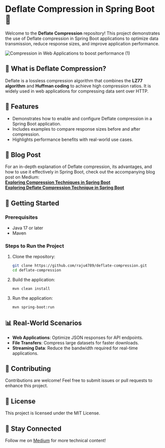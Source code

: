 # Deflate Compression in Spring Boot 🚀  

Welcome to the **Deflate Compression** repository! This project demonstrates the use of Deflate compression in Spring Boot applications to optimize data transmission, reduce response sizes, and improve application performance.  

![Compression in Web Applications to boost performance (1)](https://github.com/user-attachments/assets/7732838b-63f3-4858-afd5-4b3a46cf054d)


## 🧐 What is Deflate Compression?  
Deflate is a lossless compression algorithm that combines the **LZ77 algorithm** and **Huffman coding** to achieve high compression ratios. It is widely used in web applications for compressing data sent over HTTP.  

## 🌟 Features  
- Demonstrates how to enable and configure Deflate compression in a Spring Boot application.  
- Includes examples to compare response sizes before and after compression.  
- Highlights performance benefits with real-world use cases.  

## 📖 Blog Post  
For an in-depth explanation of Deflate compression, its advantages, and how to use it effectively in Spring Boot, check out the accompanying blog post on Medium:  
[**Exploring Compression Techniques in Spring Boot**](https://medium.com/@narasimha4789/supercharge-your-web-apps-speed-compression-techniques-in-spring-boot-083a08da0c6c)  
[**Exploring Deflate Compression Technique in Spring Boot**](https://medium.com/@narasimha4789/implementing-deflate-compression-in-spring-boot-446df8b92761)

## 🚀 Getting Started  
### Prerequisites  
- Java 17 or later  
- Maven  

### Steps to Run the Project  
1. Clone the repository:  
   ```bash
   git clone https://github.com/raju4789/deflate-compression.git
   cd deflate-compression
   ```  
2. Build the application:  
   ```bash
   mvn clean install
   ```  
3. Run the application:  
   ```bash
   mvn spring-boot:run
   ```   

## 📊 Real-World Scenarios  
- **Web Applications**: Optimize JSON responses for API endpoints.  
- **File Transfers**: Compress large datasets for faster downloads.  
- **Streaming Data**: Reduce the bandwidth required for real-time applications.  

## 🤝 Contributing  
Contributions are welcome! Feel free to submit issues or pull requests to enhance this project.  

## 📜 License  
This project is licensed under the MIT License.  

## 🔗 Stay Connected  
Follow me on [Medium](https://medium.com/@narasimha4789) for more technical content!  
```
